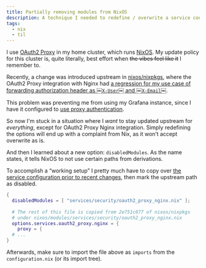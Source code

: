 ```yaml
---
title: Partially removing modules from NixOS
description: A technique I needed to redefine / overwrite a service configuration which was defined upstream.
tags:
  - nix
  - til
---
```


I use [OAuth2 Proxy](https://oauth2-proxy.github.io/oauth2-proxy/) in my home cluster, which runs [NixOS](https://nixos.org). My update policy for this cluster is, quite literally, best effort when ~~the vibes feel like it~~ I remember to.

Recently, a change was introduced upstream in [nixos/nixpkgs](https://github.com/nixos/nixpkgs), where the OAuth2 Proxy integration with Nginx had [a regression for my use case of forwarding authorization header as ￼`X-User`￼ and ￼`X-Email`￼](https://github.com/NixOS/nixpkgs/issues/305266).

This problem was preventing me from using my Grafana instance, since I have it configured to [use proxy authentication](https://grafana.com/docs/grafana/latest/setup-grafana/configure-security/configure-authentication/auth-proxy/).

So now I'm stuck in a situation where I _want_ to stay updated upstream for _everything_, except for OAuth2 Proxy Nginx integration. Simply redefining the options will end up with a complaint from Nix, as it won’t accept overwrite as is.

And then I learned about a new option: `disabledModules`. As the name states, it tells NixOS to not use certain paths from derivations.

To accomplish a “working setup” I pretty much have to copy over [the service configuration prior to recent changes](https://github.com/NixOS/nixpkgs/blob/2e751c0772b9d48ff6923569adfa661b030ab6a2/nixos/modules/services/security/oauth2_proxy_nginx.nix), then mark the upstream path as disabled.

```nix
{
  disabledModules = [ "services/security/oauth2_proxy_nginx.nix" ];
  
  # The rest of this file is copied from 2e751c077 of nixos/nixpkgs
  # under nixos/modules/services/security/oauth2_proxy_nginx.nix
  options.services.oauth2_proxy.nginx = {
    proxy = {
  # ...
}
```

Afterwards, make sure to import the file above as `imports` from the `configuration.nix` (or its import tree).
